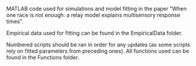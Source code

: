 MATLAB code used for simulations and model fitting in the paper "When one race is not enough: a relay model explains multisensory response times". 

Empirical data used for fitting can be found in the EmpiricalData folder.

Numbered scripts should be ran in order for any updates (as some scripts rely on fitted parameters from preceding ones). All functions used can be found in the Functions folder.
